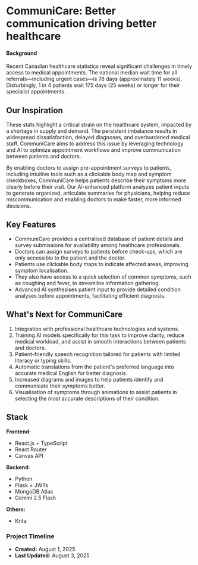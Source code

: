 # CommuniCare: Better communication driving better healthcare

#### Background

Recent Canadian healthcare statistics reveal significant challenges in timely access to medical appointments. The national median wait time for all referrals—including urgent cases—is 78 days (approximately 11 weeks). Disturbingly, 1 in 4 patients wait 175 days (25 weeks) or longer for their specialist appointments.

## Our Inspiration

These stats highlight a critical strain on the healthcare system, impacted by a shortage in supply and demand. The persistent imbalance results in widespread dissatisfaction, delayed diagnoses, and overburdened medical staff. CommuniCare aims to address this issue by leveraging technology and AI to optimize appointment workflows and improve communication between patients and doctors.

By enabling doctors to assign pre-appointment surveys to patients, including intuitive tools such as a clickable body map and symptom checkboxes, CommuniCare helps patients describe their symptoms more clearly before their visit. Our AI-enhanced platform analyzes patient inputs to generate organized, articulate summaries for physicians, helping reduce miscommunication and enabling doctors to make faster, more informed decisions.

## Key Features

- CommuniCare provides a centralised database of patient details and survey submissions for availability among healthcare professionals.
- Doctors can assign surveys to patients before check-ups, which are only accessible to the patient and the doctor.
- Patients use clickable body maps to indicate affected areas, improving symptom localisation.
- They also have access to a quick selection of common symptoms, such as coughing and fever, to streamline information gathering.
- Advanced AI synthesises patient input to provide detailed condition analyses before appointments, facilitating efficient diagnosis.

## What's Next for CommuniCare
1. Integration with professional healthcare technologies and systems.
2. Training AI models specifically for this task to improve clarity, reduce medical workload, and assist in smooth interactions between patients and doctors.
3. Patient-friendly speech recognition tailored for patients with limited literacy or typing skills.
4. Automatic translations from the patient's preferred language into accurate medical English for better diagnosis.
5. Increased diagrams and images to help patients identify and communicate their symptoms better.
6. Visualisation of symptoms through animations to assist patients in selecting the most accurate descriptions of their condition.

## Stack
**Frontend:**
- React.js + TypeScript
- React Router
- Canvas API

**Backend:**
- Python
- Flask + JWTs
- MongoDB Atlas
- Gemini 2.5 Flash 

**Others:**
- Krita

### Project Timeline

- **Created:** August 1, 2025
- **Last Updated:** August 3, 2025
